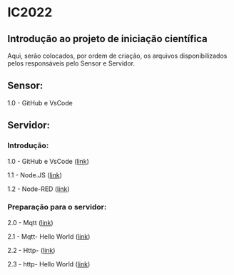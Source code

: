 # IC2022
## Introdução ao projeto de iniciação científica

Aqui, serão colocados, por ordem de criação, os arquivos disponibilizados pelos responsáveis pelo Sensor e Servidor.

## Sensor:

1.0 - GitHub e VsCode



## Servidor:

### Introdução:

1.0 - GitHub e VsCode ([link](https://github.com/conecte-openlab/IC2022/blob/main/docs/tutoGitHubVSCode.md))

1.1 - Node.JS ([link](https://github.com/conecte-openlab/IC2022/blob/main/docs/NodeJS.md))

1.2 - Node-RED ([link](https://github.com/conecte-openlab/IC2022/blob/main/docs/NodeRed.md))

### Preparação para o servidor:

2.0 - Mqtt ([link](https://github.com/conecte-openlab/servidor/blob/main/docs/Mqtt/Mqtt.md))

2.1 - Mqtt- Hello World ([link](https://github.com/conecte-openlab/servidor/blob/main/docs/Mqtt/Mqtt_HW.md)) 

2.2 - Http- ([link](https://github.com/conecte-openlab/servidor/blob/main/docs/Http/Http.md))

2.3 - http- Hello World ([link](https://github.com/conecte-openlab/servidor/blob/main/docs/Http/HttpHW.md))

